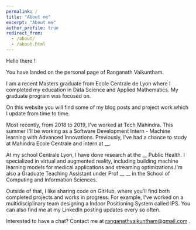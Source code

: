 ```yaml
---
permalink: /
title: "About me"
excerpt: "About me"
author_profile: true
redirect_from: 
  - /about/
  - /about.html
---
```


Hello there !

You have landed on the personal page of Ranganath Vaikuntham.

I am a recent Masters graduate from Ecole Centrale de Lyon where I completed my education in Data Science and Applied Mathematics. My graduate program was focused on.

On this website you will find some of my blog posts and project work which I update from time to time.

Most recently, from 2018 to 2019, I've worked at Tech Mahindra. This summer I'll be working as a Software Development Intern - Machine learning with  Advanced Innovations. Previously, I've had a chance to study at Mahindra Ecole Centrale and intern at __.

At my school Centrale Lyon, I have done research at the __ Public Health. I specialized in virtual and augmented reality, including building machine learning models for medical applications and streaming optimizations.I'm also a Graduate Teaching Assistant under Prof __ __ in the School of Computing and Information Sciences.

Outside of that, I like sharing code on GitHub, where you'll find both completed projects and works in progress. For example, I've worked on a multidisciplinary team designing a Indoor Positioning System called IPS. You can also find me at my LinkedIn posting updates every so often.

Interested to have a chat? Contact me at ranganathvaikuntham@gmail.com .
